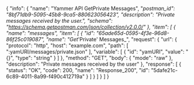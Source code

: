 {
  "info": {
    "name": "Yammer API GetPrivate Messages",
    "_postman_id": "8bf71db9-5095-45b8-9ca5-880623056423",
    "description": "Private messages received by the user.",
    "schema": "https://schema.getpostman.com/json/collection/v2.0.0/"
  },
  "item": [
    {
      "name": "messages",
      "item": [
        {
          "id": "65ade65d-0595-4f3e-96d8-86f25c019087",
          "name": "Get_'Private' Messages_",
          "request": {
            "url": {
              "protocol": "http",
              "host": "example.com",
              "path": [
                ":yamURI/messages/private.json"
              ],
              "variable": [
                {
                  "id": "yamURI",
                  "value": "{}",
                  "type": "string"
                }
              ]
            },
            "method": "GET",
            "body": {
              "mode": "raw"
            },
            "description": "Private messages received by the user"
          },
          "response": [
            {
              "status": "OK",
              "code": 200,
              "name": "Response_200",
              "id": "5dafe21c-6c89-4011-8a99-f490c412719a"
            }
          ]
        }
      ]
    }
  ]
}